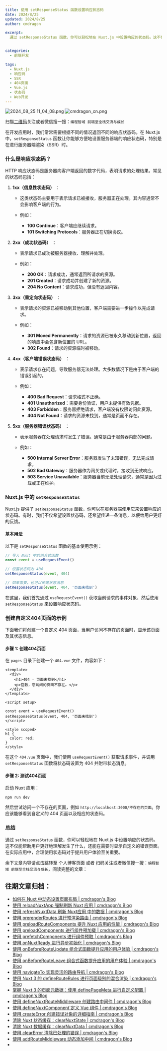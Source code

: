 ```yaml
---
title: 使用 setResponseStatus 函数设置响应状态码
date: 2024/8/25
updated: 2024/8/25
author: cmdragon

excerpt:
  通过 setResponseStatus 函数，你可以轻松地在 Nuxt.js 中设置响应的状态码。这不仅能帮助用户更好地理解发生了什么，还能在需要时显示自定义的错误页面。在实际应用中，合理使用状态码对于提升用户体验至关重要。


categories:
  - 前端开发

tags:
  - Nuxt.js
  - 响应码
  - SSR
  - 404页面
  - Vue.js
  - 状态码
  - Web开发
---
```


<img src="https://static.amd794.com/blog/images/2024_08_25 11_04_08.png@blog" title="2024_08_25 11_04_08.png" alt="2024_08_25 11_04_08.png"/>

<img src="https://api2.cmdragon.cn/upload/cmder/20250304_012821924.jpg" title="cmdragon_cn.png" alt="cmdragon_cn.png"/>


扫描[二维码](https://api2.cmdragon.cn/upload/cmder/20250304_012821924.jpg)关注或者微信搜一搜：`编程智域 前端至全栈交流与成长`



在开发应用时，我们常常需要根据不同的情况返回不同的响应状态码。在 Nuxt.js 中，`setResponseStatus` 函数让你能够方便地设置服务器端的响应状态码，特别是在进行服务器端渲染（SSR）时。

### 什么是响应状态码？

HTTP 响应状态码是服务器向客户端返回的数字代码，表明请求的处理结果。常见的状态码包括：


1. **1xx（信息性状态码）** ：

    -   这类状态码主要用于表示请求已被接收，服务器正在处理。其内容通常不会影响客户端的行为。

    -   例如：

        -   **100 Continue**：客户端应继续请求。
        -   **101 Switching Protocols**：服务器正在切换协议。

2. **2xx（成功状态码）** ：

    -   表示请求已成功被服务器接收、理解并处理。

    -   例如：

        -   **200 OK**：请求成功，通常返回所请求的资源。
        -   **201 Created**：请求成功并创建了新的资源。
        -   **204 No Content**：请求成功，但没有返回内容。

3. **3xx（重定向状态码）** ：

    -   表示请求的资源已被移动到其他位置，客户端需要进一步操作以完成请求。

    -   例如：

        -   **301 Moved Permanently**：请求的资源已被永久移动到新位置，返回的响应中会包含新位置的 URL。
        -   **302 Found**：请求的资源临时被移动。

4. **4xx（客户端错误状态码）** ：

    -   表示请求存在问题，导致服务器无法处理。大多数情况下是由于客户端的错误引起的。

    -   例如：

        -   **400 Bad Request**：请求格式不正确。
        -   **401 Unauthorized**：需要身份验证，用户未提供有效凭据。
        -   **403 Forbidden**：服务器拒绝请求，客户端没有权限访问此资源。
        -   **404 Not Found**：请求的资源未找到，通常是页面不存在。

5. **5xx（服务器错误状态码）** ：

    -   表示服务器在处理请求时发生了错误。通常是由于服务器内部的问题。

    -   例如：

        -   **500 Internal Server Error**：服务器发生了未知错误，无法完成请求。
        -   **502 Bad Gateway**：服务器作为网关或代理时，接收到无效响应。
        -   **503 Service Unavailable**：服务器当前无法处理请求，通常是因为过载或正在维护。

### Nuxt.js 中的 `setResponseStatus` 

Nuxt.js 提供了 `setResponseStatus` 函数，你可以在服务器端使用它来设置响应的状态码。有时，我们不仅希望设置状态码，还希望传递一条消息，以便给用户更好的反馈。

#### 基本用法

以下是 `setResponseStatus` 函数的基本使用示例：

```javascript
// 导入 Nuxt 中的组合式函数
const event = useRequestEvent()

// 设置状态码为 404
setResponseStatus(event, 404)

// 如果需要，也可以传递状态消息
setResponseStatus(event, 404, '页面未找到')
```

在这里，我们首先通过 `useRequestEvent()` 获取当前请求的事件对象，然后使用 `setResponseStatus` 来设置响应状态码。

### 创建自定义404页面的示例

下面我们将创建一个自定义 404 页面，当用户访问不存在的页面时，显示该页面及其状态信息。

#### 步骤 1: 创建404页面

在 `pages` 目录下创建一个 `404.vue` 文件，内容如下：

```vue
<template>
  <div>
    <h1>404 - 页面未找到</h1>
    <p>抱歉，您访问的页面不存在。</p>
  </div>
</template>

<script setup>

const event = useRequestEvent()
setResponseStatus(event, 404, '页面未找到')
</script>

<style scoped>
h1 {
  color: red;
}
</style>
```

在这个 `404.vue` 页面中，我们使用 `useRequestEvent()` 获取请求事件，并调用 `setResponseStatus` 函数将状态码设置为 404 并附带状态消息。

#### 步骤 2: 测试404页面

启动 Nuxt 应用：

```bash
npm run dev
```

然后尝试访问一个不存在的页面，例如 `http://localhost:3000/不存在的页面`。你应该能够看到自定义的 404 页面以及相应的状态码。

### 总结

通过 `setResponseStatus` 函数，你可以轻松地在 Nuxt.js 中设置响应的状态码。这不仅能帮助用户更好地理解发生了什么，还能在需要时显示自定义的错误页面。在实际应用中，合理使用状态码对于提升用户体验至关重要。


余下文章内容请点击跳转至 个人博客页面 或者 扫码关注或者微信搜一搜：`编程智域 前端至全栈交流与成长`，阅读完整的文章：

## 往期文章归档：

- [如何在 Nuxt 中动态设置页面布局 | cmdragon's Blog](https://blog.cmdragon.cn/posts/6168aad26848/)
- [使用 reloadNuxtApp 强制刷新 Nuxt 应用 | cmdragon's Blog](https://blog.cmdragon.cn/posts/c2c24219f5c0/)
- [使用 refreshNuxtData 刷新 Nuxt应用 中的数据 | cmdragon's Blog](https://blog.cmdragon.cn/posts/7696049934fb/)
- [使用 prerenderRoutes 进行预渲染路由 | cmdragon's Blog](https://blog.cmdragon.cn/posts/b28890e5d54d/)
- [使用 preloadRouteComponents 提升 Nuxt 应用的性能 | cmdragon's Blog](https://blog.cmdragon.cn/posts/851697425a66/)
- [使用 preloadComponents 进行组件预加载 | cmdragon's Blog](https://blog.cmdragon.cn/posts/6f58e9a6735b/)
- [使用 prefetchComponents 进行组件预取 | cmdragon's Blog](https://blog.cmdragon.cn/posts/a73257bce752/)
- [使用 onNuxtReady 进行异步初始化 | cmdragon's Blog](https://blog.cmdragon.cn/posts/64b599de0716/)
- [使用 onBeforeRouteUpdate 组合式函数提升应用的用户体验 | cmdragon's Blog](https://blog.cmdragon.cn/posts/cdd338b2e728/)
- [使用 onBeforeRouteLeave 组合式函数提升应用的用户体验 | cmdragon's Blog](https://blog.cmdragon.cn/posts/cfb92785e131/)
- [使用 navigateTo 实现灵活的路由导航 | cmdragon's Blog](https://blog.cmdragon.cn/posts/30bdc45ab749/)
- [使用 Nuxt 3 的 defineRouteRules 进行页面级别的混合渲染 | cmdragon's Blog](https://blog.cmdragon.cn/posts/4a1749875882/)
- [掌握 Nuxt 3 的页面元数据：使用 definePageMeta 进行自定义配置 | cmdragon's Blog](https://blog.cmdragon.cn/posts/6f827ad7a980/)
- [使用 defineNuxtRouteMiddleware 创建路由中间件 | cmdragon's Blog](https://blog.cmdragon.cn/posts/30f5cad8adaa/)
- [使用 defineNuxtComponent`定义 Vue 组件 | cmdragon's Blog](https://blog.cmdragon.cn/posts/df9c2cf37c29/)
- [使用 createError 创建错误对象的详细指南 | cmdragon's Blog](https://blog.cmdragon.cn/posts/93b5a8ec52df/)
- [清除 Nuxt 状态缓存：clearNuxtState | cmdragon's Blog](https://blog.cmdragon.cn/posts/0febec81a1d1/)
- [清除 Nuxt 数据缓存：clearNuxtData | cmdragon's Blog](https://blog.cmdragon.cn/posts/0a7c0cc75cf1/)
- [使用 clearError 清除已处理的错误 | cmdragon's Blog](https://blog.cmdragon.cn/posts/1bf9b90dd386/)
- [使用 addRouteMiddleware 动态添加中间 | cmdragon's Blog](https://blog.cmdragon.cn/posts/a070155dbcfb/)
-

